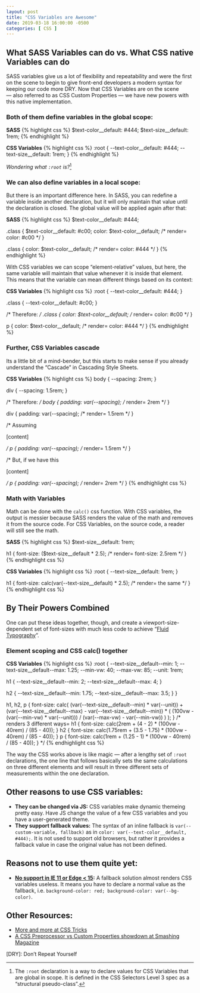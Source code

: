 ```yaml
---
layout: post
title: "CSS Variables are Awesome"
date: 2019-03-18 16:00:00 -0500
categories: [ CSS ]
---
```


## What SASS Variables can do vs. What CSS native Variables can do

SASS variables give us a lot of flexibility and repeatability and were the first on the scene to begin to give front-end developers a modern syntax for keeping our code more DRY. Now that CSS Variables are on the scene — also referred to as CSS Custom Properties — we have new powers with this native implementation.

### Both of them define variables in the global scope:

**SASS**
{% highlight css %}
$text-color__default: #444;
$text-size__default: 1rem;
{% endhighlight %}

**CSS Variables**
{% highlight css %}
:root {
  --text-color__default: #444;
  --text-size__default: 1rem;
}
{% endhighlight %}

_Wondering what `:root` is?_[^1]  


### We can also define variables in a local scope:

But there is an important difference here. In SASS, you can redefine a variable inside another declaration, but it will only maintain that value until the declaration is closed. The global value will be applied again after that: 

**SASS**
{% highlight css %}
$text-color__default: #444;

.class {
  $text-color__default: #c00;
  color: $text-color__default; /* render= color: #c00 */
}

.class {
  color: $text-color__default; /* render= color: #444 */
}
{% endhighlight %}

With CSS variables we can scope “element-relative” values, but here, the same variable will maintain that value whenever it is inside that element. This means that the variable can mean different things based on its context: 

**CSS Variables**
{% highlight css %}
:root {
  --text-color__default: #444;
}

.class {
  --text-color__default: #c00;
}

/* Therefore: */
.class {
  color: $text-color__default; /* render= color: #c00 */
}

p {
  color: $text-color__default; /* render= color: #444 */
}
{% endhighlight %}


### Further, CSS Variables cascade

Its a little bit of a mind-bender, but this starts to make sense if you already understand the “Cascade” in Cascading Style Sheets. 

**CSS Variables**
{% highlight css %}
body {
  --spacing: 2rem;
}

div {
  --spacing: 1.5rem;
}

/* Therefore: */
body {
  padding: var(--spacing); /* render= 2rem */
}

div {
  padding: var(--spacing); /* render= 1.5rem */
}

/* Assuming <body><div><p>[content]</p></div></body> */
p {
  padding: var(--spacing); /* render= 1.5rem */
}

/* But, if we have this <body><p>[content]</p></body> */
p {
  padding: var(--spacing); /* render= 2rem */
}
{% endhighlight css %}


### Math with Variables

Math can be done with the `calc()` css function. With CSS variables, the output is messier because SASS renders the value of the math and removes it from the source code. For CSS Variables, on the source code, a reader will still see the math.  

**SASS**
{% highlight css %}
$text-size__default: 1rem;

h1 {
  font-size: ($text-size__default * 2.5); /* render= font-size: 2.5rem */
}
{% endhighlight css %}

**CSS Variables**
{% highlight css %}
:root {
  --text-size__default: 1rem;
}

h1 {
  font-size: calc(var(--text-size__default) * 2.5); /* render= the same */
}
{% endhighlight css %}


## By Their Powers Combined

One can put these ideas together, though, and create a viewport-size-dependent set of font-sizes with much less code to achieve “[Fluid Typography](https://css-tricks.com/snippets/css/fluid-typography/)”. 

### Element scoping and CSS calc() together

**CSS Variables**
{% highlight css %}
:root {
  --text-size__default--min: 1;
  --text-size__default--max: 1.25;
  --min-vw: 40;
  --max-vw: 85;
  --unit: 1rem;
  
  h1 {
    --text-size__default--min: 2;
    --text-size__default--max: 4;
  }
  
  h2 {
    --text-size__default--min: 1.75;
    --text-size__default--max: 3.5;
  }
}

h1,
h2,
p {
  font-size: calc(
    (var(--text-size__default--min) * var(--unit)) + 
    (var(--text-size__default--max) - var(--text-size__default--min)) * 
    (
      (100vw - (var(--min-vw) * var(--unit))) / 
      (var(--max-vw) - var(--min-vw))
    )
  );
}
/* renders 3 different ways=
  h1 { font-size: calc(2rem + (4 - 2) * (100vw - 40rem) / (85 - 40)); }
  h2 { font-size: calc(1.75rem + (3.5 - 1.75) * (100vw - 40rem) / (85 - 40)); }
  p { font-size: calc(1rem + (1.25 - 1) * (100vw - 40rem) / (85 - 40)); }
*/
{% endhighlight css %}

The way the CSS works above is like magic — after a lengthy set of `:root` declarations, the one line that follows basically sets the same calculations on three different elements and will result in three different sets of measurements within the one declaration. 


## Other reasons to use CSS variables: 

+ **They can be changed via JS:** CSS variables make dynamic themeing pretty easy. Have JS change the value of a few CSS variables and you have a user-generated theme.
+ **They support fallback values:** The syntax of an inline fallback is `var(--custom-variable, fallback)` as in `color: var(--text-color__default, #444);`. It is not used to support old browsers, but rather it provides a fallback value in case the original value has not been defined. 


## Reasons not to use them quite yet:

+ **[No support in IE 11 or Edge < 15](https://caniuse.com/#feat=css-variables):** A fallback solution almost renders CSS variables useless. It means you have to declare a normal value as the fallback, i.e. `background-color: red; background-color: var(--bg-color)`. 


## Other Resources: 
+ [More and more at CSS Tricks](https://css-tricks.com/difference-between-types-of-css-variables/)
+ [A CSS Preprocessor vs Custom Properties showdown at Smashing Magazine](https://www.smashingmagazine.com/2018/05/css-custom-properties-strategy-guide/)


[^1]: The `:root` declaration is a way to declare values for CSS Variables that are global in scope. It is defined in the CSS Selectors Level 3 spec as a “structural pseudo-class”. 

[DRY]: Don’t Repeat Yourself